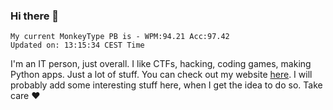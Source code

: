 ### Hi there 👋
<!-- PB START -->
```
My current MonkeyType PB is - WPM:94.21 Acc:97.42
Updated on: 13:15:34 CEST Time
```
<!-- PB END -->
I'm an IT person, just overall. I like CTFs, hacking, coding games, making Python apps. Just a lot of stuff.
You can check out my website [here](https://skill3472.github.io/).
I will probably add some interesting stuff here, when I get the idea to do so. Take care ❤️

